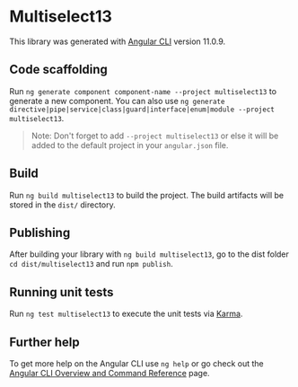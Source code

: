 # Multiselect13

This library was generated with [Angular CLI](https://github.com/angular/angular-cli) version 11.0.9.

## Code scaffolding

Run `ng generate component component-name --project multiselect13` to generate a new component. You can also use `ng generate directive|pipe|service|class|guard|interface|enum|module --project multiselect13`.
> Note: Don't forget to add `--project multiselect13` or else it will be added to the default project in your `angular.json` file. 

## Build

Run `ng build multiselect13` to build the project. The build artifacts will be stored in the `dist/` directory.

## Publishing

After building your library with `ng build multiselect13`, go to the dist folder `cd dist/multiselect13` and run `npm publish`.

## Running unit tests

Run `ng test multiselect13` to execute the unit tests via [Karma](https://karma-runner.github.io).

## Further help

To get more help on the Angular CLI use `ng help` or go check out the [Angular CLI Overview and Command Reference](https://angular.io/cli) page.
